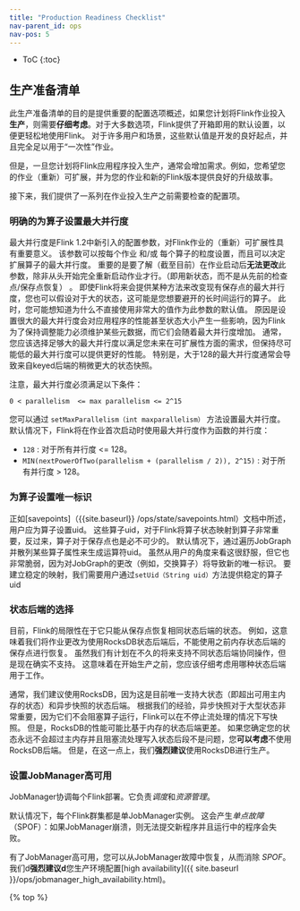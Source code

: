 ```yaml
---
title: "Production Readiness Checklist"
nav-parent_id: ops
nav-pos: 5
---
```

<!--
Licensed to the Apache Software Foundation (ASF) under one
or more contributor license agreements.  See the NOTICE file
distributed with this work for additional information
regarding copyright ownership.  The ASF licenses this file
to you under the Apache License, Version 2.0 (the
"License"); you may not use this file except in compliance
with the License.  You may obtain a copy of the License at

  http://www.apache.org/licenses/LICENSE-2.0

Unless required by applicable law or agreed to in writing,
software distributed under the License is distributed on an
"AS IS" BASIS, WITHOUT WARRANTIES OR CONDITIONS OF ANY
KIND, either express or implied.  See the License for the
specific language governing permissions and limitations
under the License.
-->

* ToC
{:toc}

## 生产准备清单

此生产准备清单的目的是提供重要的配置选项概述，如果您计划将Flink作业投入**生产**，则需要**仔细考虑**。对于大多数选项，Flink提供了开箱即用的默认设置，以便更轻松地使用Flink。
对于许多用户和场景，这些默认值是开发的良好起点，并且完全足以用于“一次性”作业。

但是，一旦您计划将Flink应用程序投入生产，通常会增加需求。例如，您希望您的作业（重新）可扩展，并为您的作业和新的Flink版本提供良好的升级故事。

接下来，我们提供了一系列在作业投入生产之前需要检查的配置项。

### 明确的为算子设置最大并行度

最大并行度是Flink 1.2中新引入的配置参数，对Flink作业的（重新）可扩展性具有重要意义。
该参数可以按每个作业 和/或 每个算子的粒度设置，而且可以决定扩展算子的最大并行度。
重要的是要了解（截至目前）在作业启动后**无法更改**此参数，除非从头开始完全重新启动作业才行。（即用新状态，而不是从先前的检查点/保存点恢复） 。
即使Flink将来会提供某种方法来改变现有保存点的最大并行度，您也可以假设对于大的状态，这可能是您想要避开的长时间运行的算子。
此时，您可能想知道为什么不直接使用非常大的值作为此参数的默认值。
原因是设置很大的最大并行度会对应用程序的性能甚至状态大小产生一些影响，因为Flink为了保持调整能力必须维护某些元数据，而它们会随着最大并行度增加。
通常，您应该选择足够大的最大并行度以满足您未来在可扩展性方面的需求，但保持尽可能低的最大并行度可以提供更好的性能。
特别是，大于128的最大并行度通常会导致来自keyed后端的稍微更大的状态快照。

注意，最大并行度必须满足以下条件：

`0 < parallelism  <= max parallelism <= 2^15`

您可以通过 `setMaxParallelism（int maxparallelism）` 方法设置最大并行度。
默认情况下，Flink将在作业首次启动时使用最大并行度作为函数的并行度：

- `128` : 对于所有并行度 <= 128。
- `MIN(nextPowerOfTwo(parallelism + (parallelism / 2)), 2^15)` : 对于所有并行度 > 128。


### 为算子设置唯一标识

正如[savepoints]（{{site.baseurl}} /ops/state/savepoints.html）文档中所述，用户应为算子设置uid。
这些算子uid，对于Flink将算子状态映射到算子非常重要，反过来，算子对于保存点也是必不可少的。
默认情况下，通过遍历JobGraph并散列某些算子属性来生成运算符uid。
虽然从用户的角度来看这很舒服，但它也非常脆弱，因为对JobGraph的更改（例如，交换算子）将导致新的唯一标识。
要建立稳定的映射，我们需要用户通过`setUid（String uid）`方法提供稳定的算子uid



### 状态后端的选择

目前，Flink的局限性在于它只能从保存点恢复相同状态后端的状态。
例如，这意味着我们将作业更改为使用RocksDB状态后端后，不能使用之前内存状态后端的保存点进行恢复。
虽然我们有计划在不久的将来支持不同状态后端协同操作，但是现在确实不支持。
这意味着在开始生产之前，您应该仔细考虑用哪种状态后端用于工作。

通常，我们建议使用RocksDB，因为这是目前唯一支持大状态（即超出可用主内存的状态）和异步快照的状态后端。
根据我们的经验，异步快照对于大型状态非常重要，因为它们不会阻塞算子运行，Flink可以在不停止流处理的情况下写快照。
但是，RocksDB的性能可能比基于内存的状态后端更差。
如果您确定您的状态永远不会超过主内存并且阻塞流处理写入状态后段不是问题，您**可以考虑**不使用RocksDB后端。
但是，在这一点上，我们**强烈建议**使用RocksDB进行生产。


### 设置JobManager高可用

JobManager协调每个Flink部署。它负责*调度*和*资源管理*。

默认情况下，每个Flink群集都是单JobManager实例。
这会产生*单点故障*（SPOF）：如果JobManager崩溃，则无法提交新程序并且运行中的程序会失败。

有了JobManager高可用，您可以从JobManager故障中恢复，从而消除 *SPOF*。
我们d**强烈建议d**您生产环境配置[high availability]({{ site.baseurl }}/ops/jobmanager_high_availability.html)。


{% top %}
